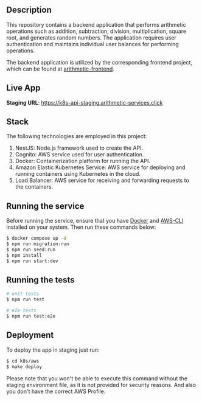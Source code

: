 ## Description

This repository contains a backend application that performs arithmetic operations such as addition, subtraction, division, multiplication, square root, and generates random numbers. The application requires user authentication and maintains individual user balances for performing operations.

The backend application is utilized by the corresponding frontend project, which can be found at [arithmetic-frontend](https://github.com/vitoraderaldo/arithmetic-frontend).

## Live App
**Staging URL**: 
https://k8s-api-staging.arithmetic-services.click

## Stack
The following technologies are employed in this project:
1. NestJS: Node.js framework used to create the API.
2. Cognito: AWS service used for user authentication.
3. Docker: Containerization platform for running the API.
4. Amazon Elastic Kubernetes Service: AWS service for deploying and running containers using Kubernetes in the cloud.
5. Load Balancer: AWS service for receiving and forwarding requests to the containers.

## Running the service
Before running the service, ensure that you have [Docker](https://www.docker.com) and [AWS-CLI](https://docs.aws.amazon.com/cli/latest/userguide/cli-chap-configure.html) installed on your system.
Then run these commands below:
```bash
$ docker compose up -d
$ npm run migration:run
$ npm run seed:run
$ npm install
$ npm run start:dev
```

## Running the tests

```bash
# unit tests
$ npm run test

# e2e tests
$ npm run test:e2e
```

## Deployment
To deploy the app in staging just run:
```bash
$ cd k8s/aws
$ make deploy
```

Please note that you won't be able to execute this command without the staging environment file, as it is not provided for security reasons. And also you don't have the correct AWS Profile.

